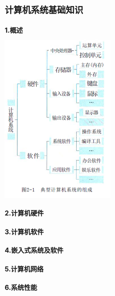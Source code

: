 # 计算机系统基础知识

## 1.概述

![image-20250324152645167](assets/image-20250324152645167.png)





## 2.计算机硬件

## 3.计算机软件

## 4.嵌入式系统及软件

## 5.计算机网络

## 6.系统性能

